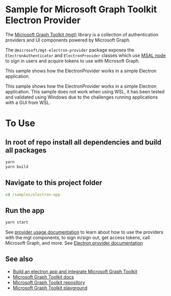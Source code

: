 # Sample for Microsoft Graph Toolkit Electron Provider
The [Microsoft Graph Toolkit (mgt)](https://aka.ms/mgt) library is a collection of authentication providers and UI components powered by Microsoft Graph. 

The `@microsoft/mgt-electron-provider` package exposes the `ElectronAuthenticator` and `ElectronProvider` classes which use [MSAL node](https://www.npmjs.com/package/@azure/msal-node) to sign in users and acquire tokens to use with Microsoft Graph.

This sample shows how the ElectronProvider works in a simple Electron application.

This sample shows how the ElectronProvider works in a simple Electron application. This sample does not work when using WSL, it has been tested and validated using Windows due to the challenges running applications with a GUI from WSL.

# To Use

## In root of repo install all dependencies and build all packages
```cmd
yarn
yarn build
```

## Navigate to this project folder
```cmd
cd /samples/electron-app
```

## Run the app
```cmd
yarn start
```


See [provider usage documentation](https://learn.microsoft.com/graph/toolkit/providers) to learn about how to use the providers with the mgt components, to sign in/sign out, get access tokens, call Microsoft Graph, and more.
See [Electron provider documentation](https://learn.microsoft.com/graph/toolkit/providers/electron)

## See also
* [Build an electron app and integrate Microsoft Graph Toolkit](https://learn.microsoft.com/graph/toolkit/get-started/build-an-electron-app)
* [Microsoft Graph Toolkit docs](https://aka.ms/mgt-docs)
* [Microsoft Graph Toolkit repository](https://aka.ms/mgt)
* [Microsoft Graph Toolkit playground](https://mgt.dev)
  
